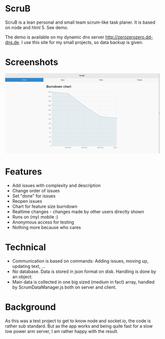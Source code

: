 # ScruB
ScruB is a lean personal and small team scrum-like task planer. It is based on node and html 5. See demo.

The demo is available on my dynamic dns server http://zerozerozero.dd-dns.de. I use this site for my small projects, so data backup is given.

# Screenshots
![Chart](/screenshots/Chart.png?raw=true "Chart")

# Features
* Add issues with complexity and description
* Change order of issues
* Set "done" for issues
* Reopen issues
* Chart for feature size burndown
* Realtime changes - changes made by other users directly shown 
* Runs on (my) mobile :)
* Anonymous access for testing
* Nothing more because who cares

# Technical
* Communication is based on commands: Adding issues, moving up, updating text, ...
* No database. Data is stored in json format on disk. Handling is done by an object.
* Main data is collected in one big sized (medium in fact) array, handled by ScrumDataManager.js both on server and client.

# Background
As this was a test project to get to know node and socket.io, the code is rather sub standard. But as the app works and being quite fast for a slow low power arm server, I am rather happy with the result.
